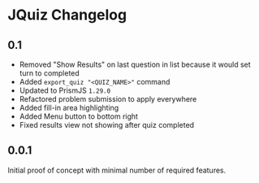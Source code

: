 # JQuiz Changelog

## 0.1

- Removed "Show Results" on last question in list because it would set turn to completed
- Added `export_quiz "<QUIZ_NAME>"` command
- Updated to PrismJS `1.29.0`
- Refactored problem submission to apply everywhere
- Added fill-in area highlighting
- Added Menu button to bottom right
- Fixed results view not showing after quiz completed

## 0.0.1

Initial proof of concept with minimal number of required features.

